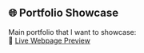 ## 🌐 Portfolio Showcase

Main portfolio that I want to showcase:  
🔗 [Live Webpage Preview](https://sumire0817.github.io/WEB-PORTFOLIO/)
